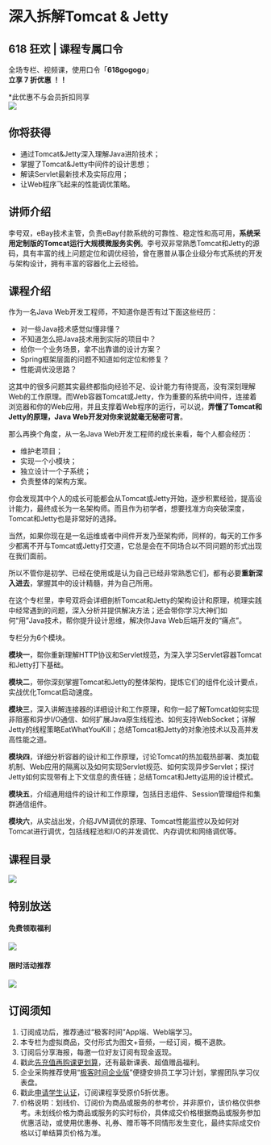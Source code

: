 # 深入拆解Tomcat & Jetty 

## 618 狂欢 | 课程专属口令

全场专栏、视频课，使用口令「**618gogogo**」  
**立享 7 折优惠 ！！**

\*此优惠不与会员折扣同享  
[![](https://static001.geekbang.org/resource/image/39/c6/39734c773yye3bb66bc5df3db9f528c6.jpg)](https://time.geekbang.org/hybrid/pvip?utm_term=zeusSP82B&utm_source=geektime&utm_medium=geektime&utm_content=text)

  

## 你将获得

*   通过Tomcat&Jetty深入理解Java进阶技术；
*   掌握了Tomcat&Jetty中间件的设计思想；
*   解读Servlet最新技术及实际应用；
*   让Web程序飞起来的性能调优策略。

  

## 讲师介绍

李号双，eBay技术主管，负责eBay付款系统的可靠性、稳定性和高可用，**系统采用定制版的Tomcat运行大规模微服务实例**。李号双非常熟悉Tomcat和Jetty的源码，具有丰富的线上问题定位和调优经验，曾在惠普从事企业级分布式系统的开发与架构设计，拥有丰富的容器化上云经验。

  

## 课程介绍

作为一名Java Web开发工程师，不知道你是否有过下面这些经历：

*   对一些Java技术感觉似懂非懂？
*   不知道怎么把Java技术用到实际的项目中？
*   给你一个业务场景，拿不出靠谱的设计方案？
*   Spring框架层面的问题不知道如何定位和修复？
*   性能调优没思路？

这其中的很多问题其实最终都指向经验不足、设计能力有待提高，没有深刻理解Web的工作原理。而Web容器Tomcat或Jetty，作为重要的系统中间件，连接着浏览器和你的Web应用，并且支撑着Web程序的运行，可以说，**弄懂了Tomcat和Jetty的原理，Java Web开发对你来说就毫无秘密可言**。

那么再换个角度，从一名Java Web开发工程师的成长来看，每个人都会经历：

*   维护老项目；
*   实现一个小模块；
*   独立设计一个子系统；
*   负责整体的架构方案。

你会发现其中个人的成长可能都会从Tomcat或Jetty开始，逐步积累经验，提高设计能力，最终成长为一名架构师。而且作为初学者，想要找准方向突破深度，Tomcat和Jetty也是非常好的选择。

当然，如果你现在是一名运维或者中间件开发乃至架构师，同样的，每天的工作多少都离不开与Tomcat或Jetty打交道，它总是会在不同场合以不同问题的形式出现在我们面前。

所以不管你是初学、已经在使用或是认为自己已经非常熟悉它们，都有必要**重新深入进去**，掌握其中的设计精髓，并为自己所用。

在这个专栏里，李号双将会详细剖析Tomcat和Jetty的架构设计和原理，梳理实践中经常遇到的问题，深入分析并提供解决方法；还会带你学习大神们如何“用”Java技术，帮你提升设计思维，解决你Java Web后端开发的“痛点”。

专栏分为6个模块。

**模块一**，帮你重新理解HTTP协议和Servlet规范，为深入学习Servlet容器Tomcat和Jetty打下基础。

**模块二**，带你深刻掌握Tomcat和Jetty的整体架构，提炼它们的组件化设计要点，实战优化Tomcat启动速度。

**模块三**，深入讲解连接器的详细设计和工作原理，和你一起了解Tomcat如何实现非阻塞和异步I/O通信、如何扩展Java原生线程池、如何支持WebSocket；详解Jetty的线程策略EatWhatYouKill；总结Tomcat和Jetty的对象池技术以及高并发高性能之道。

**模块四**，详细分析容器的设计和工作原理，讨论Tomcat的热加载热部署、类加载机制、Web应用的隔离以及如何实现Servlet规范、如何实现异步Servlet；探讨Jetty如何实现带有上下文信息的责任链；总结Tomcat和Jetty运用的设计模式。

**模块五**，介绍通用组件的设计和工作原理，包括日志组件、Session管理组件和集群通信组件。

**模块六**，从实战出发，介绍JVM调优的原理、Tomcat性能监控以及如何对Tomcat进行调优，包括线程池和I/O的并发调优、内存调优和网络调优等。

  

## 课程目录

![](https://static001.geekbang.org/resource/image/ed/80/ed9c6b86a9629db9931c244562a12080.jpg)

  

## 特别放送

#### 免费领取福利

[![](https://static001.geekbang.org/resource/image/3b/f4/3bdf677ae6490acb5f2899985e9337f4.jpg?wh=1029x315)](https://time.geekbang.org/article/455497)

#### 限时活动推荐

[![](https://static001.geekbang.org/resource/image/67/a0/6720f5d50b4b38abbf867facdef728a0.png?wh=1035x360)](https://shop18793264.m.youzan.com/wscgoods/detail/2fmoej9krasag5p?dc_ps=2913145716543073286.200001)

  

## 订阅须知

1.  订阅成功后，推荐通过“极客时间”App端、Web端学习。
2.  本专栏为虚拟商品，交付形式为图文+音频，一经订阅，概不退款。
3.  订阅后分享海报，每邀一位好友订阅有现金返现。
4.  戳此[先充值再购课更划算](https://shop18793264.m.youzan.com/wscgoods/detail/2fmoej9krasag5p?scan=1&activity=none&from=kdt&qr=directgoods_1541158976&shopAutoEnter=1)，还有最新课表、超值赠品福利。
5.  企业采购推荐使用“[极客时间企业版](https://b.geekbang.org/?utm_source=geektime&utm_medium=columnintro&utm_campaign=newregister&gk_source=2021020901_gkcolumnintro_newregister)”便捷安排员工学习计划，掌握团队学习仪表盘。
6.  戳此[申请学生认证](https://promo.geekbang.org/activity/student-certificate?utm_source=geektime&utm_medium=caidanlan1)，订阅课程享受原价5折优惠。
7.  价格说明：划线价、订阅价为商品或服务的参考价，并非原价，该价格仅供参考。未划线价格为商品或服务的实时标价，具体成交价格根据商品或服务参加优惠活动，或使用优惠券、礼券、赠币等不同情形发生变化，最终实际成交价格以订单结算页价格为准。
